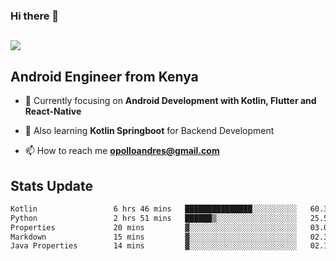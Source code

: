 ### Hi there 👋
<h2 align="left"><img src="https://readme-typing-svg.herokuapp.com?color='blue'&lines=I'm+Andrew+Opollo😊;Welcome+to+my+Github😜"> </h2>

## Android Engineer from Kenya


- 🌱 Currently focusing on **Android Development with Kotlin, Flutter and React-Native**

- 🔭 Also learning **Kotlin Springboot** for Backend Development

- 📫 How to reach me **opolloandres@gmail.com**


## Stats Update
<!--START_SECTION:waka-->

```txt
Kotlin                 6 hrs 46 mins   ███████████████░░░░░░░░░░   60.34 %
Python                 2 hrs 51 mins   ██████▒░░░░░░░░░░░░░░░░░░   25.51 %
Properties             20 mins         ▓░░░░░░░░░░░░░░░░░░░░░░░░   03.04 %
Markdown               15 mins         ▓░░░░░░░░░░░░░░░░░░░░░░░░   02.33 %
Java Properties        14 mins         ▓░░░░░░░░░░░░░░░░░░░░░░░░   02.14 %
```

<!--END_SECTION:waka-->


